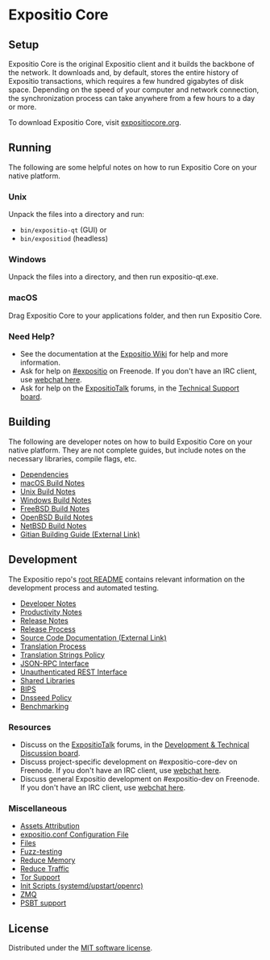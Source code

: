 Expositio Core
=============

Setup
---------------------
Expositio Core is the original Expositio client and it builds the backbone of the network. It downloads and, by default, stores the entire history of Expositio transactions, which requires a few hundred gigabytes of disk space. Depending on the speed of your computer and network connection, the synchronization process can take anywhere from a few hours to a day or more.

To download Expositio Core, visit [expositiocore.org](https://expositiocore.org/en/download/).

Running
---------------------
The following are some helpful notes on how to run Expositio Core on your native platform.

### Unix

Unpack the files into a directory and run:

- `bin/expositio-qt` (GUI) or
- `bin/expositiod` (headless)

### Windows

Unpack the files into a directory, and then run expositio-qt.exe.

### macOS

Drag Expositio Core to your applications folder, and then run Expositio Core.

### Need Help?

* See the documentation at the [Expositio Wiki](https://en.expositio.it/wiki/Main_Page)
for help and more information.
* Ask for help on [#expositio](https://webchat.freenode.net/#expositio) on Freenode. If you don't have an IRC client, use [webchat here](https://webchat.freenode.net/#expositio).
* Ask for help on the [ExpositioTalk](https://expositiotalk.org/) forums, in the [Technical Support board](https://expositiotalk.org/index.php?board=4.0).

Building
---------------------
The following are developer notes on how to build Expositio Core on your native platform. They are not complete guides, but include notes on the necessary libraries, compile flags, etc.

- [Dependencies](dependencies.md)
- [macOS Build Notes](build-osx.md)
- [Unix Build Notes](build-unix.md)
- [Windows Build Notes](build-windows.md)
- [FreeBSD Build Notes](build-freebsd.md)
- [OpenBSD Build Notes](build-openbsd.md)
- [NetBSD Build Notes](build-netbsd.md)
- [Gitian Building Guide (External Link)](https://github.com/expositio-core/docs/blob/master/gitian-building.md)

Development
---------------------
The Expositio repo's [root README](/README.md) contains relevant information on the development process and automated testing.

- [Developer Notes](developer-notes.md)
- [Productivity Notes](productivity.md)
- [Release Notes](release-notes.md)
- [Release Process](release-process.md)
- [Source Code Documentation (External Link)](https://doxygen.expositiocore.org/)
- [Translation Process](translation_process.md)
- [Translation Strings Policy](translation_strings_policy.md)
- [JSON-RPC Interface](JSON-RPC-interface.md)
- [Unauthenticated REST Interface](REST-interface.md)
- [Shared Libraries](shared-libraries.md)
- [BIPS](bips.md)
- [Dnsseed Policy](dnsseed-policy.md)
- [Benchmarking](benchmarking.md)

### Resources
* Discuss on the [ExpositioTalk](https://expositiotalk.org/) forums, in the [Development & Technical Discussion board](https://expositiotalk.org/index.php?board=6.0).
* Discuss project-specific development on #expositio-core-dev on Freenode. If you don't have an IRC client, use [webchat here](https://webchat.freenode.net/#expositio-core-dev).
* Discuss general Expositio development on #expositio-dev on Freenode. If you don't have an IRC client, use [webchat here](https://webchat.freenode.net/#expositio-dev).

### Miscellaneous
- [Assets Attribution](assets-attribution.md)
- [expositio.conf Configuration File](expositio-conf.md)
- [Files](files.md)
- [Fuzz-testing](fuzzing.md)
- [Reduce Memory](reduce-memory.md)
- [Reduce Traffic](reduce-traffic.md)
- [Tor Support](tor.md)
- [Init Scripts (systemd/upstart/openrc)](init.md)
- [ZMQ](zmq.md)
- [PSBT support](psbt.md)

License
---------------------
Distributed under the [MIT software license](/COPYING).
